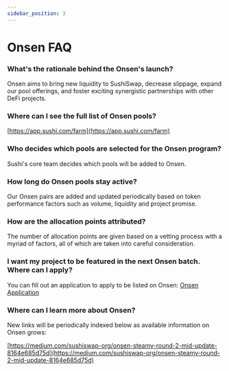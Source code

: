 ```yaml
---
sidebar_position: 3
---
```


# Onsen FAQ

### What's the rationale behind the Onsen's launch?

Onsen aims to bring new liquidity to SushiSwap, decrease slippage, expand our pool offerings, and foster exciting synergistic partnerships with other DeFi projects.

### Where can I see the full list of Onsen pools?

[https://app.sushi.com/farm](https://app.sushi.com/farm)

### Who decides which pools are selected for the Onsen program?

Sushi's core team decides which pools will be added to Onsen.

### How long do Onsen pools stay active?

Our Onsen pairs are added and updated periodically based on token performance factors such as volume, liquidity and project promise.

### How are the allocation points attributed?

The number of allocation points are given based on a vetting process with a myriad of factors, all of which are taken into careful consideration.

### I want my project to be featured in the next Onsen batch. Where can I apply?

You can fill out an application to apply to be listed on Onsen: [Onsen Application](https://docs.google.com/forms/d/e/1FAIpQLScdc7iovZ5TMOstRHQCfXbj2WwscRBiF8kHRgsrmbN26QE0kw/viewform?usp=sf_link)

### Where can I learn more about Onsen?

New links will be periodically indexed below as available information on Onsen grows:

[https://medium.com/sushiswap-org/onsen-steamy-round-2-mid-update-8164e685d75d](https://medium.com/sushiswap-org/onsen-steamy-round-2-mid-update-8164e685d75d)
